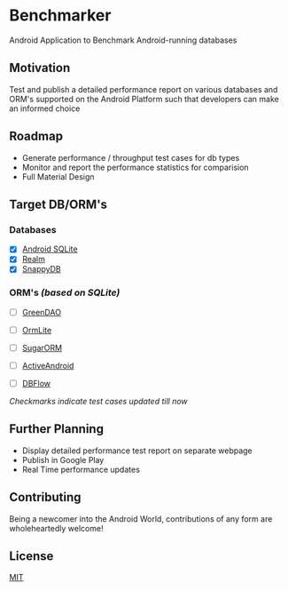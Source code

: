 # Benchmarker
Android Application to Benchmark Android-running databases

## Motivation
Test and publish a detailed performance report on various databases and ORM's supported on the Android Platform such that developers can make an informed choice

## Roadmap
* Generate performance / throughput test cases for db types
* Monitor and report the performance statistics for comparision
* Full Material Design

## Target DB/ORM's
### Databases
- [x] [Android SQLite](http://developer.android.com/training/basics/data-storage/databases.html)
- [x] [Realm](http://realm.io)
- [x] [SnappyDB](https://github.com/nhachicha/SnappyDB)

### ORM's *(based on SQLite)*
- [ ] [GreenDAO](http://greendao-orm.com)
- [ ] [OrmLite](http://ormlite.com/sqlite_java_android_orm.shtml)
- [ ] [SugarORM](http://satyan.github.io/sugar/index.html)
- [ ] [ActiveAndroid](http://www.activeandroid.com/)
- [ ] [DBFlow](https://github.com/Raizlabs/DBFlow)


*Checkmarks indicate test cases updated till now*

## Further Planning
* Display detailed performance test report on separate webpage
* Publish in Google Play
* Real Time performance updates

## Contributing
Being a newcomer into the Android World, contributions of any form are wholeheartedly welcome!

## License
[MIT](LICENSE.md)

